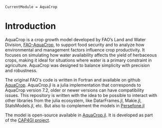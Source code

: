 ```@meta
CurrentModule = AquaCrop
```

# Introduction 

AquaCrop is a crop growth model developed by FAO’s Land and Water Division, 
[FAO-AquaCrop](https://www.fao.org/aquacrop/en/),
to support food security and to analyze how environmental and management factors
influence crop productivity. It focuses on simulating how water availability affects 
the yield of herbaceous crops, making it ideal for situations where water is a 
primary constraint in agriculture. AquaCrop was designed to balance simplicity 
with precision and robustness. 

The original FAO's code is written in Fortran
and available on github [AquaCrop](https://github.com/KUL-RSDA/AquaCrop/). AquaCrop.jl is a julia implementation that corresponds 
to AquaCrop version 7.2, older or newer versions can have compatibility issues. 
This repository is written with the idea to be possible to interact with other libraries from the julia
ecosystem, like DatarFrames.jl, Makie.jl, StatsModels.jl, etc.
But also to complement the models in [Persefone.jl](https://persefone-model.eu)

The model is open-source available in [AquaCrop.jl](https://github.com/gabo-di/AquaCrop.jl). 
It is developed as part of the [CAP4GI project](https://cap4gi.de/en).
